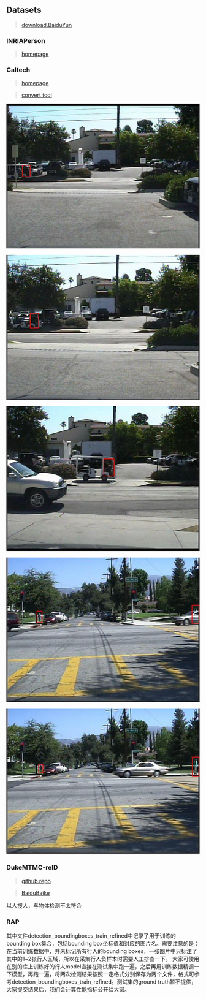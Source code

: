## Datasets

> [download.BaiduYun](https://pan.baidu.com/s/1_gYK6iXQDxJnRwlmiTagFw)

### INRIAPerson

> [homepage](http://pascal.inrialpes.fr/data/human/)

### Caltech

> [homepage](http://www.vision.caltech.edu/Image_Datasets/CaltechPedestrians/)

> [convert tool](https://github.com/hizhangp/caltech-pedestrian-converter)

![img1](mini_image_anno/img10000161.jpg)

![img2](mini_image_anno/img10000188.jpg)

![img3](mini_image_anno/img10000290.jpg)

![img4](mini_image_anno/img10001019.jpg)

![img5](mini_image_anno/img10001031.jpg)

### DukeMTMC-reID

> [github.repo](https://github.com/layumi/DukeMTMC-reID_evaluation)

> [BaiduBaike](https://baike.baidu.com/item/%E8%A1%8C%E4%BA%BA%E9%87%8D%E8%AF%86%E5%88%AB/20815009?fr=aladdin#5)

以人搜人，与物体检测不太符合

### RAP

其中文件detection_boundingboxes_train_refined中记录了用于训练的bounding box集合，包括bounding box坐标值和对应的图片名。需要注意的是：在当前训练数据中，并未标记所有行人的bounding boxes，一张图片中只标注了其中的1~2张行人区域，所以在采集行人负样本时需要人工排查一下。
大家可使用在别的库上训练好的行人model直接在测试集中跑一遍，之后再用训练数据精调一下模型，再跑一遍，将两次检测结果按照一定格式分别保存为两个文件，格式可参考detection_boundingboxes_train_refined。测试集的ground truth暂不提供，大家提交结果后，我们会计算性能指标公开给大家。